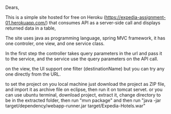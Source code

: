 Dears,

This is a simple site hosted for free on Heroku (https://expedia-assignment-01.herokuapp.com/) that consumes API as a server-side call and displays returned data in a table,

The site uses java as programming language, spring MVC framework, it has one controler, one view, and one service class.

In the first step the controller takes query parameters in the url and pass it to the service, and the service use the query parameters on the API call.

on the view, the UI support one filter (destinationName) but you can try any one directly from the URL.

to set the project on you local machine just download the project as ZIP file, and import it as archive file on eclipse, then run it on tomcat servet.
or you can use ubuntu terminal, 
download project, extract it, change directory to be in the extracted folder,
then run "mvn package"
and then run "java -jar target/dependency/webapp-runner.jar target/Expedia-Hotels.war"
